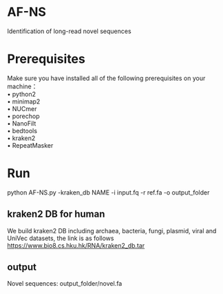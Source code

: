 # AF-NS
Identification of long-read novel sequences

# Prerequisites 
Make sure you have installed all of the following prerequisites on your machine：<br> 
• python2 <br> 
•	minimap2 <br> 
•	NUCmer <br> 
•	porechop<br> 
•	NanoFilt<br> 
•	bedtools<br> 
•	kraken2<br> 
•	RepeatMasker<br> 

# Run
python AF-NS.py -kraken_db NAME -i input.fq -r ref.fa -o output_folder <br> 

## kraken2 DB for human
We build kraken2 DB including archaea, bacteria, fungi, plasmid, viral and UniVec datasets, the link is as follows <br> 
https://www.bio8.cs.hku.hk/RNA/kraken2_db.tar

## output
Novel sequences: output_folder/novel.fa




